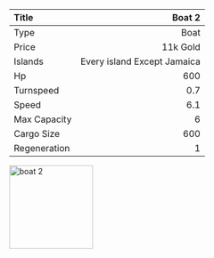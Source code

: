 |Title        | Boat 2
|:-|-:
|Type         | Boat           
|Price        | 11k Gold    
|Islands      | Every island Except Jamaica
|Hp           | 600
|Turnspeed    | 0.7
|Speed        | 6.1
|Max Capacity | 6
|Cargo Size   | 600
|Regeneration | 1

<img src="assets/img/boat.png" alt="boat 2" width="150px" length="150px">